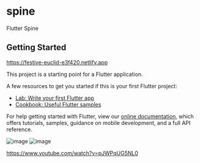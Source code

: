 # spine

Flutter Spine

## Getting Started


https://festive-euclid-e3f420.netlify.app


This project is a starting point for a Flutter application.

A few resources to get you started if this is your first Flutter project:

- [Lab: Write your first Flutter app](https://flutter.dev/docs/get-started/codelab)
- [Cookbook: Useful Flutter samples](https://flutter.dev/docs/cookbook)

For help getting started with Flutter, view our
[online documentation](https://flutter.dev/docs), which offers tutorials,
samples, guidance on mobile development, and a full API reference.


![image](https://user-images.githubusercontent.com/11897394/126863940-01617869-08f5-4e06-af2c-633b5c328e20.png)
![image](https://user-images.githubusercontent.com/11897394/126863977-d19ac408-b3cd-4f7c-8ebd-fa63b1348d33.png)


https://www.youtube.com/watch?v=pJWPqUG5NL0
